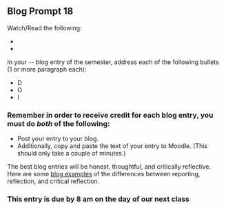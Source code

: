 ## Blog Prompt 18

Watch/Read the following:
- []()
- []()

In your -- blog entry of the semester, address each of the following bullets (1 or more paragraph each):
- D
- O
- I


### Remember in order to receive credit for each blog entry, you must do *both* of the following:

  - Post your entry to your blog.
  - Additionally, copy and paste the text of your entry to Moodle. (This should only take a couple of minutes.)

The best blog entries will be honest, thoughtful, and critically reflective. Here are some [blog examples](blogreflection.md)
of the differences between reporting, reflection, and critical reflection.

### This entry is due by 8 am on the day of our next class

